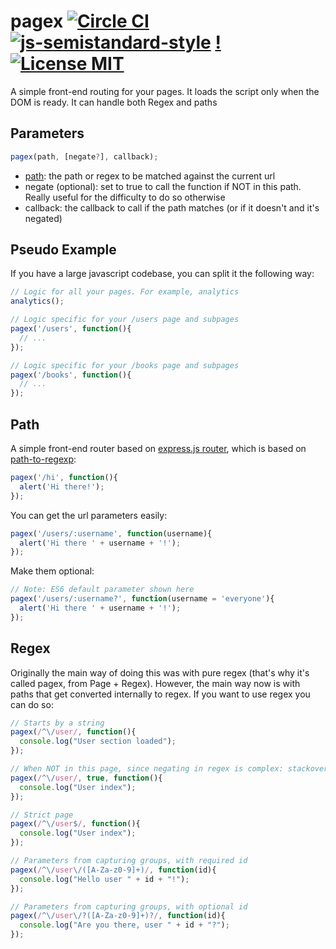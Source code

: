 # pagex [![Circle CI](https://circleci.com/gh/franciscop/pagex/tree/master.svg?style=shield)](https://circleci.com/gh/franciscop/pagex/tree/master) [![js-semistandard-style](https://img.shields.io/badge/code%20style-semistandard-brightgreen.svg)](https://github.com/Flet/semistandard) [!](https://img.shields.io/badge/size-1.8kb-brightgreen.svg) [![License MIT](https://img.shields.io/badge/license-MIT-blue.svg)](https://github.com/franciscop/pagex/blob/master/LICENSE)

A simple front-end routing for your pages. It loads the script only when the DOM is ready. It can handle both Regex and paths

## Parameters

```js
pagex(path, [negate?], callback);
```

- [path](#path): the path or regex to be matched against the current url
- negate (optional): set to true to call the function if NOT in this path. Really useful for the difficulty to do so otherwise
- callback: the callback to call if the path matches (or if it doesn't and it's negated)

## Pseudo Example

If you have a large javascript codebase, you can split it the following way:

```js
// Logic for all your pages. For example, analytics
analytics();

// Logic specific for your /users page and subpages
pagex('/users', function(){
  // ...
});

// Logic specific for your /books page and subpages
pagex('/books', function(){
  // ...
});
```


## Path

A simple front-end router based on [express.js router](https://expressjs.com/en/guide/routing.html), which is based on [path-to-regexp](https://www.npmjs.com/package/path-to-regexp):

```js
pagex('/hi', function(){
  alert('Hi there!');
});
```

You can get the url parameters easily:

```js
pagex('/users/:username', function(username){
  alert('Hi there ' + username + '!');
});
```

Make them optional:

```js
// Note: ES6 default parameter shown here
pagex('/users/:username?', function(username = 'everyone'){
  alert('Hi there ' + username + '!');
});
```


## Regex

Originally the main way of doing this was with pure regex (that's why it's called pagex, from Page + Regex). However, the main way now is with paths that get converted internally to regex. If you want to use regex you can do so:

```js
// Starts by a string
pagex(/^\/user/, function(){
  console.log("User section loaded");
});

// When NOT in this page, since negating in regex is complex: stackoverflow.com/a/1240337
pagex(/^\/user/, true, function(){
  console.log("User index");
});

// Strict page
pagex(/^\/user$/, function(){
  console.log("User index");
});

// Parameters from capturing groups, with required id
pagex(/^\/user\/([A-Za-z0-9]+)/, function(id){
  console.log("Hello user " + id + "!");
});

// Parameters from capturing groups, with optional id
pagex(/^\/user\/?([A-Za-z0-9]+)?/, function(id){
  console.log("Are you there, user " + id + "?");
});
```

